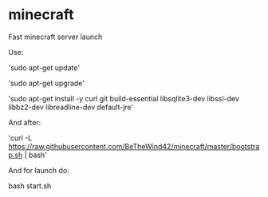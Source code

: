 # minecraft
Fast minecraft server launch

Use:

'sudo apt-get update'

'sudo apt-get upgrade'

'sudo apt-get install -y curl git build-essential libsqlite3-dev libssl-dev libbz2-dev libreadline-dev default-jre'

And after:

'curl -L https://raw.githubusercontent.com/BeTheWind42/minecraft/master/bootstrap.sh | bash'

And for launch do:

bash start.sh
